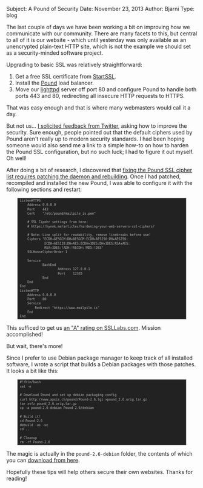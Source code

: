 Subject: A Pound of Security
Date: November 23, 2013
Author: Bjarni
Type: blog

<style type='text/css'>
  code { font-family: Terminus,Consolas,Profont,"Andale Mono",Monaco,Inconsolata,Inconsolata-g,Unifont,Lime,"ClearlyU PUA",Clean,"DejaVu Sans Mono","Lucida Console","Bitstream Vera Sans Mono",Freemono,"Liberation Mono",Dina,Anka,Droid Sans Mono,Anonymous Pro,Proggy fonts,Envy Code R,Gamow,Courier,"Courier New",Terminal,monospace; }
  pre { margin: 0 3em 1em 3em; padding: 1px 5px;
        font-size: 0.7em; line-height: 1.15em;
        border: 1px solid #777; background: #222; color: #bbb; }
</style>

The last couple of days we have been working a bit on improving how we
communicate with our community. There are many facets to this, but central to
all of it is our website - which until yesterday was only available as an
unencrypted plain-text HTTP site, which is not the example we should set as a
security-minded software project.

Upgrading to basic SSL was relatively straightforward:

   1. Get a free SSL certificate from [StartSSL](https://startssl.com/).
   2. Install the [Pound](http://www.apsis.ch/pound/) load balancer.
   3. Move our [lighttpd](http://www.lighttpd.net/) server off port
      80 and configure Pound to handle both ports 443 and 80,
      redirecting all insecure HTTP requests to HTTPS.

That was easy enough and that is where many webmasters would call it a day.

But not us... [I solicited feedback from
Twitter](https://twitter.com/MailpileTeam/status/403976756912066560), asking
how to improve the security.  Sure enough, people pointed out that the default
ciphers used by Pound aren't really up to modern security standards. I had
been hoping someone would also send me a link to a simple how-to on how to
harden the Pound SSL configuration, but no such luck; I had to figure it out
myself. Oh well!

After doing a bit of research, I discovered that [fixing the Pound SSL cipher
list requires patching the daemon and
rebuilding](http://www.apsis.ch/pound/pound_list/archive/2012/2012-02/1328105174000).
Once I had patched, recompiled and installed the new Pound, I was able to
configure it with the following sections and restart:

    ListenHTTPS
        Address 0.0.0.0
        Port    443
        Cert    "/etc/pound/mailpile_is.pem"

        # SSL Cipehr settings from here:
        # https://hynek.me/articles/hardening-your-web-servers-ssl-ciphers/

        # Note: Line split for readability, remove linebreaks before use!
        Ciphers "ECDH+AESGCM:DH+AESGCM:ECDH+AES256:DH+AES256:
                 ECDH+AES128:DH+AES:ECDH+3DES:DH+3DES:RSA+AES:
                 RSA+3DES:!ADH:!AECDH:!MD5:!DSS"
        SSLHonorCipherOrder 1

        Service
                BackEnd
                        Address 127.0.0.1
                        Port    12345
                End
        End
    End
    ListenHTTP
        Address 0.0.0.0
        Port    80
        Service
            Redirect "https://www.mailpile.is"
        End
    End

This sufficed to get us [an "A" rating on
SSLLabs.com](https://www.ssllabs.com/ssltest/analyze.html?d=mailpile.is).
Mission accomplished!

But wait, there's more!

Since I prefer to use Debian package manager to keep track of all installed
software, I wrote a script that builds a Debian packages with those patches.
It looks a bit like this:

    #!/bin/bash
    set -e

    # Download Pound and set up debian packaging config
    curl http://www.apsis.ch/pound/Pound-2.6.tgz >pound_2.6.orig.tar.gz
    tar xvfz pound_2.6.orig.tar.gz
    cp -a pound-2.6-debian Pound-2.6/debian

    # Build it!
    cd Pound-2.6
    debuild -us -uc
    cd ..

    # Cleanup
    rm -rf Pound-2.6

The magic is actually in the `pound-2.6-debian` folder, the contents of which
you can [download from here](/files/pound-2.6-debian-builder.tar.gz).

Hopefully these tips will help others secure their own websites. Thanks for
reading!

